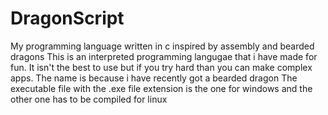 # DragonScript
My programming language written in c inspired by assembly and bearded dragons
This is an interpreted programming langugae that i have made for fun.
It isn't the best to use but if you try hard than you can make complex apps.
The name is because i have recently got a bearded dragon
The executable file with the .exe file extension is the one for windows and the other one has to be compiled for linux
